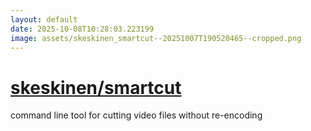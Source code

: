 ```yaml
---
layout: default
date: 2025-10-08T10:28:03.223199
image: assets/skeskinen_smartcut--20251007T190520465--cropped.png
---
```


# [skeskinen/smartcut](https://github.com/skeskinen/smartcut)

command line tool for cutting video files without re-encoding
